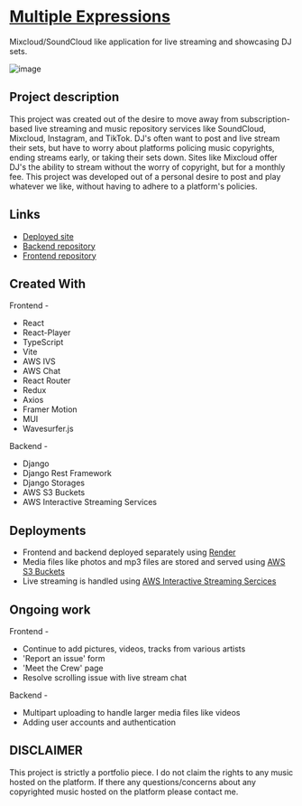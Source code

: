 # [Multiple Expressions](https://multiple-expressions.onrender.com/)

Mixcloud/SoundCloud like application for live streaming and showcasing DJ sets.

![image](https://github.com/JackPadalino/Multiple_Expressions_frontend/assets/97137486/c4b122d8-0744-41d7-8dfd-d398ebbc61bb)

## Project description

This project was created out of the desire to move away from subscription-based live streaming and music repository services like SoundCloud, Mixcloud, Instagram, and TikTok.
DJ's often want to post and live stream their sets, but have to worry about platforms policing music copyrights, ending streams early, or taking their sets down. Sites like Mixcloud offer DJ's the ability to stream without the worry of copyright, but for a monthly fee. This project was developed out of a personal desire to post and play whatever we like, without having to adhere to
a platform's policies.

## Links

- [Deployed site](https://multiple-expressions.onrender.com/)
- [Backend repository](https://github.com/JackPadalino/Multiple_Expressions_backend)
- [Frontend repository](https://github.com/JackPadalino/Multiple_Expressions_frontend)

## Created With

Frontend -

- React
- React-Player
- TypeScript
- Vite
- AWS IVS
- AWS Chat
- React Router
- Redux
- Axios
- Framer Motion
- MUI
- Wavesurfer.js

Backend -

- Django
- Django Rest Framework
- Django Storages
- AWS S3 Buckets
- AWS Interactive Streaming Services

## Deployments

- Frontend and backend deployed separately using [Render](https://render.com/)
- Media files like photos and mp3 files are stored and served using [AWS S3 Buckets](https://aws.amazon.com/pm/serv-s3/?gclid=CjwKCAiArLyuBhA7EiwA-qo80DuR-1Ho0HlpGEAZpJ7nbzlrV9BHsflgbBoIbvyVfJ6UekQgGMNvkhoCeeYQAvD_BwE&trk=fecf68c9-3874-4ae2-a7ed-72b6d19c8034&sc_channel=ps&ef_id=CjwKCAiArLyuBhA7EiwA-qo80DuR-1Ho0HlpGEAZpJ7nbzlrV9BHsflgbBoIbvyVfJ6UekQgGMNvkhoCeeYQAvD_BwE:G:s&s_kwcid=AL!4422!3!536452728638!e!!g!!amazon%20s3!11204620052!112938567994)
- Live streaming is handled using [AWS Interactive Streaming Sercices](https://aws.amazon.com/pm/ivs/?gclid=CjwKCAiArLyuBhA7EiwA-qo80DEIg6PNxOBGC80HJIM2W8_tLNZr0A65R3LQ5EwJW3hb5Gn4k79vARoC32AQAvD_BwE&trk=d097123b-f91d-4460-815b-85c3ddbefdc4&sc_channel=ps&ef_id=CjwKCAiArLyuBhA7EiwA-qo80DEIg6PNxOBGC80HJIM2W8_tLNZr0A65R3LQ5EwJW3hb5Gn4k79vARoC32AQAvD_BwE:G:s&s_kwcid=AL!4422!3!629393326042!!!g!!!16080176303!133788124998)

## Ongoing work

Frontend -

- Continue to add pictures, videos, tracks from various artists
- 'Report an issue' form
- 'Meet the Crew' page
- Resolve scrolling issue with live stream chat

Backend -

- Multipart uploading to handle larger media files like videos
- Adding user accounts and authentication

## **DISCLAIMER**

This project is strictly a portfolio piece. I do not claim the rights to any music hosted on the platform.
If there any questions/concerns about any copyrighted music hosted on the platform please contact me.
